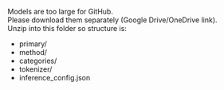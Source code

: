 Models are too large for GitHub.  
Please download them separately (Google Drive/OneDrive link).  
Unzip into this folder so structure is:
- primary/
- method/
- categories/
- tokenizer/
- inference_config.json
